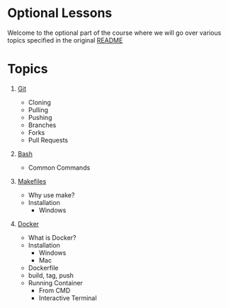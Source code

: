 # Optional Lessons

Welcome to the optional part of the course where we will go over various topics specified in the original [README](../README.md)

# Topics
1. [Git](lesson01-git)
    * Cloning
    * Pulling
    * Pushing
    * Branches
    * Forks
    * Pull Requests

2. [Bash](lesson02-bash)
    * Common Commands

3. [Makefiles](lesson03-make)
    * Why use make?
    * Installation
        * Windows

4. [Docker](lesson04-docker)
    * What is Docker?
    * Installation
        * Windows
        * Mac
    * Dockerfile
    * build, tag, push
    * Running Container
        * From CMD
        * Interactive Terminal